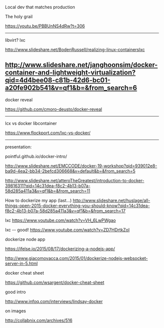 Local dev that matches production

The holy grail

https://youtu.be/PBBUnNS4dRw?t=306

---

libvirt?
lxc

http://www.slideshare.net/BodenRussell/realizing-linux-containerslxc

http://www.slideshare.net/janghoonsim/docker-container-and-lightweight-virtualization?qid=4d4bee08-c81b-42d6-bc01-a20fe902b541&v=qf1&b=&from_search=6
----


docker reveal 

https://github.com/cmoro-deusto/docker-reveal

----

lcx vs docker libcontainer

https://www.flockport.com/lxc-vs-docker/

---

presentation:

pointful.github.io/docker-intro/

http://www.slideshare.net/EMCCODE/docker-19-workshop?qid=939012e8-ba9d-4ea2-bb34-2befcd306668&v=default&b=&from_search=5

http://www.slideshare.net/atteroTheGreatest/introduction-to-docker-39816311?qid=14c31dea-f8c2-4b13-b07a-58d285a411a3&v=qf1&b=&from_search=11


How to dockerize my app (last...)
http://www.slideshare.net/huslage/all-things-open-2015-docker-everything-you-should-know?qid=14c31dea-f8c2-4b13-b07a-58d285a411a3&v=qf1&b=&from_search=17

lxc
https://www.youtube.com/watch?v=VH_6LwPWgao

lxc -- good!
https://www.youtube.com/watch?v=ZD7HDrtkZoI


dockerize node app

https://ifelse.io/2015/08/17/dockerizing-a-nodejs-app/

http://www.giacomovacca.com/2015/01/dockerize-nodejs-websocket-server-in-5.html


docker cheat sheet

https://github.com/wsargent/docker-cheat-sheet

good intro

http://www.infoq.com/interviews/lindsay-docker

on images

http://collabnix.com/archives/516